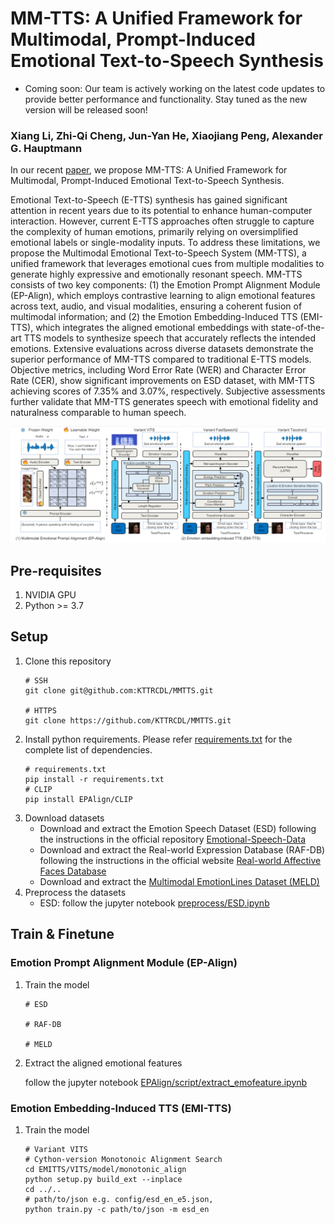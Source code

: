 # MM-TTS: A Unified Framework for Multimodal, Prompt-Induced Emotional Text-to-Speech Synthesis

* Coming soon: Our team is actively working on the latest code updates to provide better performance and functionality. Stay tuned as the new version will be released soon!

### Xiang Li, Zhi-Qi Cheng, Jun-Yan He, Xiaojiang Peng, Alexander G. Hauptmann

In our recent [paper](https://arxiv.org/abs/2404.18398), we propose MM-TTS: A Unified Framework for Multimodal, Prompt-Induced Emotional Text-to-Speech Synthesis.

Emotional Text-to-Speech (E-TTS) synthesis has gained significant attention in recent years due to its potential to enhance human-computer interaction. However, current E-TTS approaches often struggle to capture the complexity of human emotions, primarily relying on oversimplified emotional labels or single-modality inputs. To address these limitations, we propose the Multimodal Emotional Text-to-Speech System (MM-TTS), a unified framework that leverages emotional cues from multiple modalities to generate highly expressive and emotionally resonant speech. MM-TTS consists of two key components: (1) the Emotion Prompt Alignment Module (EP-Align), which employs contrastive learning to align emotional features across text, audio, and visual modalities, ensuring a coherent fusion of multimodal information; and (2) the Emotion Embedding-Induced TTS (EMI-TTS), which integrates the aligned emotional embeddings with state-of-the-art TTS models to synthesize speech that accurately reflects the intended emotions. Extensive evaluations across diverse datasets demonstrate the superior performance of MM-TTS compared to traditional E-TTS models. Objective metrics, including Word Error Rate (WER) and Character Error Rate (CER), show significant improvements on ESD dataset, with MM-TTS achieving scores of 7.35% and 3.07%, respectively. Subjective assessments further validate that MM-TTS generates speech with emotional fidelity and naturalness comparable to human speech. 

<!-- Visit our [demo]() for audio samples and we also provide the [pretrained models](). -->

<img src="assets/framework.png">

## Pre-requisites

1. NVIDIA GPU
2. Python >= 3.7

## Setup
1. Clone this repository
    ```shell
    # SSH
    git clone git@github.com:KTTRCDL/MMTTS.git

    # HTTPS
    git clone https://github.com/KTTRCDL/MMTTS.git
    ```
2. Install python requirements. Please refer [requirements.txt](requirements.txt) for the complete list of dependencies.
    ```shell
    # requirements.txt
    pip install -r requirements.txt
    # CLIP
    pip install EPAlign/CLIP
    ```
3. Download datasets
    - Download and extract the Emotion Speech Dataset (ESD) following the instructions in the official repository [Emotional-Speech-Data](https://github.com/HLTSingapore/Emotional-Speech-Data)
    - Download and extract the Real-world Expression Database (RAF-DB) following the instructions in the official website [Real-world Affective Faces Database](http://www.whdeng.cn/raf/model1.html)
    - Download and extract the [Multimodal EmotionLines Dataset (MELD)](http://web.eecs.umich.edu/~mihalcea/downloads/MELD.Raw.tar.gz)
4. Preprocess the datasets
    - ESD: follow the jupyter notebook [preprocess/ESD.ipynb](preprocess/ESD.ipynb)
    <!-- - MELD: follow the jupyter notebook [preprocess/MELD.ipynb](preprocess/MELD.ipynb) -->

## Train & Finetune
### Emotion Prompt Alignment Module (EP-Align)
1. Train the model
    ```shell
    # ESD

    # RAF-DB

    # MELD
    ```

2. Extract the aligned emotional features
    
    follow the jupyter notebook [EPAlign/script/extract_emofeature.ipynb](EPAlign/script/extract_emofeature.ipynb)

### Emotion Embedding-Induced TTS (EMI-TTS)
1. Train the model
    ```shell
    # Variant VITS
    # Cython-version Monotonoic Alignment Search
    cd EMITTS/VITS/model/monotonic_align
    python setup.py build_ext --inplace
    cd ../..
    # path/to/json e.g. config/esd_en_e5.json, 
    python train.py -c path/to/json -m esd_en
    ```
